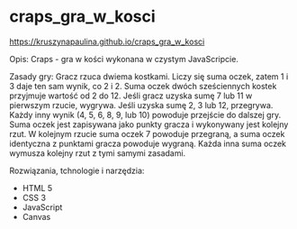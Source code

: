 # craps_gra_w_kosci

https://kruszynapaulina.github.io/craps_gra_w_kosci

Opis: 
Craps - gra w kości wykonana w czystym JavaScripcie. 

Zasady gry:
Gracz rzuca dwiema kostkami. Liczy się suma oczek, zatem 1 i 3 daje ten sam wynik, co 2 i 2. Suma oczek dwóch sześciennych kostek przyjmuje wartość od 2 do 12. Jeśli gracz uzyska sumę 7 lub 11 w pierwszym rzucie, wygrywa. Jeśli uzyska sumę 2, 3 lub 12, przegrywa. Każdy inny wynik (4, 5, 6, 8, 9, lub 10) powoduje przejście do dalszej gry. Suma oczek jest zapisywana jako punkty gracza i wykonywany jest kolejny rzut. W kolejnym rzucie suma oczek 7 powoduje przegraną, a suma oczek identyczna z punktami gracza powoduje wygraną. Każda inna suma oczek wymusza kolejny rzut z tymi samymi zasadami.

Rozwiązania, tchnologie i narzędzia:
- HTML 5
- CSS 3
- JavaScript
- Canvas
